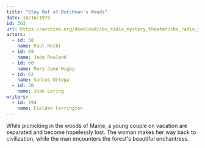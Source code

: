 ```yaml
---
title: "Stay Out of Dutchman's Woods"
date: 10/16/1975
id: 363
url: https://archive.org/download/cbs_radio_mystery_theater/cbs_radio_mystery_theater-0351-0400.zip/cbs_radio_mystery_theater-0351-0400%2Fcbsrmt_0363_stay_out_of_dutchmans_woods.mp3
actors:  
  - id: 58
    name: Paul Hecht  
  - id: 69
    name: Jada Rowland  
  - id: 60
    name: Mary Jane Higby  
  - id: 62
    name: Santos Ortega  
  - id: 30
    name: Joan Loring
writers:  
  - id: 194
    name: Fielden Farrington
---
```

While picnicking in the woods of Maine, a young couple on vacation are separated and become hopelessly lost. The woman makes her way back to civilization, while the man encounters the forest's beautiful enchantress.
